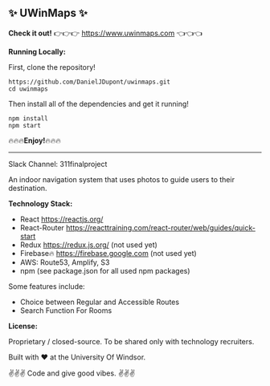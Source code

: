 ## :sparkles: UWinMaps :sparkles:

**Check it out!**
:point_right::point_right::point_right: https://www.uwinmaps.com :point_left::point_left::point_left:

**Running Locally:**

First, clone the repository!
```
https://github.com/DanielJDupont/uwinmaps.git
cd uwinmaps
```
Then install all of the dependencies and get it running!
```
npm install
npm start
```

:fire::fire::fire:**Enjoy!**:fire::fire::fire:

--------------------------------------------------


Slack Channel: 311finalproject

An indoor navigation system that uses photos to guide users to their destination.

**Technology Stack:**
- React https://reactjs.org/
- React-Router https://reacttraining.com/react-router/web/guides/quick-start
- Redux https://redux.js.org/ (not used yet)
- Firebase:fire: https://firebase.google.com (not used yet)
- AWS: Route53, Amplify, S3
- npm (see package.json for all used npm packages)

Some features include:
- Choice between Regular and Accessible Routes
- Search Function For Rooms

**License:**

Proprietary / closed-source. To be shared only with technology recruiters.

Built with :heart: at the University Of Windsor.

:v::v::v: Code and give good vibes. :v::v::v:
